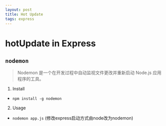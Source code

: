 ```yaml
---
layout: post
title: Hot Update
tags: express
---
```



# hotUpdate in Express

## `nodemon`
> Nodemon 是一个在开发过程中自动监视文件更改并重新启动 Node.js 应用程序的工具。

1. Install
 - `npm install -g nodemon`

2. Usage
 - `nodemon app.js` (修改express启动方式由node改为nodemon)
